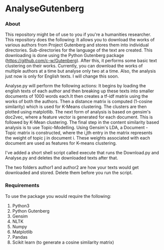# AnalyseGutenberg

### About
This repository might be of use to you if you're a humanities researcher. This repository does the following:
It allows you to download the works of various authors from Project Gutenberg and stores them into individual directories. Sub-directories for the language of the text are created. This downloading is done using the Python Gutenberg package (https://github.com/c-w/Gutenberg). After this, it performs some basic text clustering on their works. Currently, you can download the works of multiple authors at a time but analyse only two at a time. Also, the analysis just now is only for English texts. I will change this soon. 


Analyse.py will perform the following actions:
It begins by loading the english texts of each author and then breaking up these texts into smaller documents of 1000 words each.It then creates a tf-idf matrix using the works of both the authors. Then a distance matrix is computed (1-cosine similarity) which is used for K-Means clustering. The clusters are then plotted using matplotlib. The next form of analysis is based on gensim's doc2vec, where a feature vector is generated for each document. This is followed by K-Mean clustering. The final step in the content similarity based analysis is to use Topic-Modelling. Using Gensim's LDA, a Document - Topic matrix is constructed, where the i,jth entry in the matrix represents the weight of topic j in document i. These weights associated with each document are used as features for K-means clustering. 

I've added a short shell script called execute that runs the Download.py and Analyse.py and deletes the downloaded texts after that. 

The two folders author1 and author2 are how your texts would get downloaded and stored. Delete them before you run the script. 

###  Requirements
To use the package you would require the following:
1. Python3
2. Python Gutenberg
3. Gensim
4. NLTK
5. Numpy
6. Matplotlib
7. Pandas
8. Scikit learn (to generate a cosine similarity matrix)

